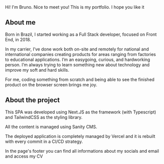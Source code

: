 Hi! I'm Bruno. Nice to meet you! This is my portfolio. I hope you like it

## About me

Born in Brazil, I started working as a Full Stack developer, focused on Front End, in 2018.

In my carrier, I’ve done work both on-site and remotely for national and international companies creating products for areas ranging from factories to educational applications. I’m an easygoing, curious, and hardworking person. I’m always trying to learn something new about technology and improve my soft and hard skills.

For me, coding something from scratch and being able to see the finished product on the browser screen brings me joy.

## About the project

This SPA was developed using Next.JS as the framework (with Typescript) and TailwindCSS as the styling library.

All the content is managed using Sanity CMS.

The deployed application is completely managed by Vercel and it is rebuilt with every commit in a CI/CD strategy.

In the page's footer you can find all informations about my socials and email and access my CV
